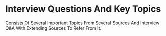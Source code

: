 # Interview Questions And Key Topics 
Consists Of Several Important Topics From Several Sources And Interview Q&A With Extending Sources To Refer From It.
